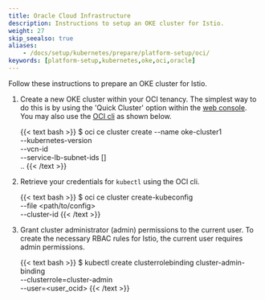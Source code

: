 ```yaml
---
title: Oracle Cloud Infrastructure
description: Instructions to setup an OKE cluster for Istio.
weight: 27
skip_seealso: true
aliases:
    - /docs/setup/kubernetes/prepare/platform-setup/oci/
keywords: [platform-setup,kubernetes,oke,oci,oracle]
---
```


Follow these instructions to prepare an OKE cluster for Istio.

1. Create a new OKE cluster within your OCI tenancy. The simplest way to do this is by using the 'Quick Cluster' option within the [web console](https://docs.cloud.oracle.com/iaas/Content/ContEng/Tasks/contengcreatingclusterusingoke.htm). You may also use the [OCI cli](https://docs.cloud.oracle.com/iaas/Content/API/SDKDocs/cliinstall.htm) as shown below.

    {{< text bash >}}
    $ oci ce cluster create --name oke-cluster1 \
        --kubernetes-version <preferred version> \
        --vcn-id <vcn-ocid> \
        --service-lb-subnet-ids [] \
        ..
    {{< /text >}}

1. Retrieve your credentials for `kubectl` using the OCI cli.

    {{< text bash >}}
    $ oci ce cluster create-kubeconfig \
        --file <path/to/config> \
        --cluster-id <cluster-ocid>
    {{< /text >}}

1. Grant cluster administrator (admin) permissions to the current user. To create the necessary RBAC rules for Istio, the current user requires admin permissions.

    {{< text bash >}}
    $ kubectl create clusterrolebinding cluster-admin-binding \
        --clusterrole=cluster-admin \
        --user=<user_ocid>
    {{< /text >}}

